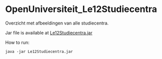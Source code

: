 # OpenUniversiteit_Le12Studiecentra
Overzicht met afbeeldingen van alle studiecentra.

Jar file is available at [Le12Studiecentra.jar](https://github.com/simonbosman/OpenUniversiteit/tree/master/Java%20SE%20Introduction/Le12Studiecentra/out/artifacts/Le12Studiecentra_jar)

How to run:
```
java -jar Le12Studiecentra.jar
```
